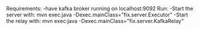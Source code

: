Requirements:
-have kafka broker running on localhost:9092
Run:
-Start the server with: mvn exec:java -Dexec.mainClass="fix.server.Executor"
-Start the relay with: mvn exec:java -Dexec.mainClass="fix.server.KafkaRelay"